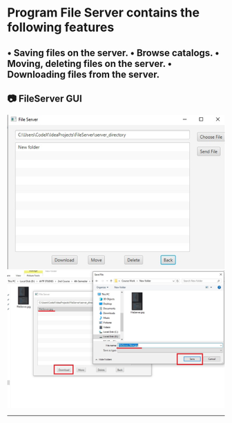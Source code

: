 # Program File Server contains the following features
• Saving files on the server.
• Browse catalogs.
• Moving, deleting files on the server.
• Downloading files from the server.
---

## 📷 FileServer GUI

![FileServer UI](./1fs.png)
![FileServer UI](./2fs.png)

---
